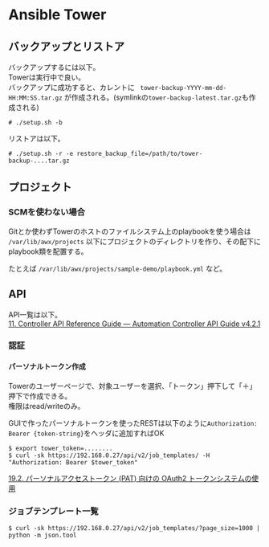 # Ansible Tower

## バックアップとリストア

バックアップするには以下。  
Towerは実行中で良い。  
バックアップに成功すると、カレントに ` tower-backup-YYYY-mm-dd-HH:MM:SS.tar.gz` が作成される。(symlinkの`tower-backup-latest.tar.gz`も作成される)

```console
# ./setup.sh -b
```

リストアは以下。

```console
# ./setup.sh -r -e restore_backup_file=/path/to/tower-backup-....tar.gz
```

## プロジェクト

### SCMを使わない場合

Gitとか使わずTowerのホストのファイルシステム上のplaybookを使う場合は `/var/lib/awx/projects` 以下にプロジェクトのディレクトリを作り、その配下にplaybook類を配置する。

たとえば `/var/lib/awx/projects/sample-demo/playbook.yml` など。

## API

API一覧は以下。  
[11. Controller API Reference Guide — Automation Controller API Guide v4.2.1](https://docs.ansible.com/automation-controller/latest/html/controllerapi/api_ref.html)

### 認証

#### パーソナルトークン作成

Towerのユーザーページで、対象ユーザーを選択、「トークン」押下して「＋」押下で作成できる。  
権限はread/writeのみ。

GUIで作ったパーソナルトークンを使ったRESTは以下のように`Authorization: Bearer {token-string}`をヘッダに追加すればOK

```console
$ export tower_token=........
$ curl -sk https://192.168.0.27/api/v2/job_templates/ -H "Authorization: Bearer $tower_token"
```

[19.2. パーソナルアクセストークン (PAT) 向けの OAuth2 トークンシステムの使用](https://docs.ansible.com/ansible-tower/latest/html_ja/administration/oauth2_token_auth.html#using-oauth-2-token-system-for-personal-access-tokens-pat)

### ジョブテンプレート一覧

```console
$ curl -sk https://192.168.0.27/api/v2/job_templates/?page_size=1000 | python -m json.tool
```

